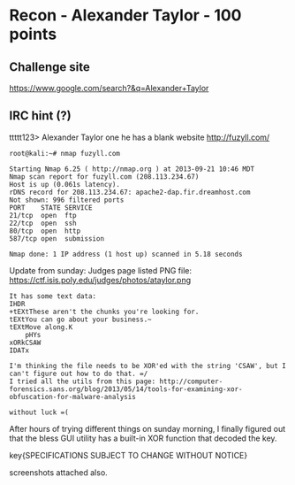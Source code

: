 # Recon - Alexander Taylor - 100 points  

## Challenge site  

https://www.google.com/search?&q=Alexander+Taylor  

## IRC hint (?)  

ttttt123> Alexander  Taylor one he has a blank website http://fuzyll.com/  


    root@kali:~# nmap fuzyll.com
    
    Starting Nmap 6.25 ( http://nmap.org ) at 2013-09-21 10:46 MDT
    Nmap scan report for fuzyll.com (208.113.234.67)
    Host is up (0.061s latency).
    rDNS record for 208.113.234.67: apache2-dap.fir.dreamhost.com
    Not shown: 996 filtered ports
    PORT    STATE SERVICE
    21/tcp  open  ftp
    22/tcp  open  ssh
    80/tcp  open  http
    587/tcp open  submission
    
    Nmap done: 1 IP address (1 host up) scanned in 5.18 seconds

Update from sunday:
    Judges page listed PNG file: https://ctf.isis.poly.edu/judges/photos/ataylor.png
    
    It has some text data:
    IHDR
    +tEXtThese aren't the chunks you're looking for.
    tEXtYou can go about your business.~
    tEXtMove along.K
    	pHYs
    xORkCSAW
    IDATx
    
    I'm thinking the file needs to be XOR'ed with the string 'CSAW', but I can't figure out how to do that. =/
    I tried all the utils from this page: http://computer-forensics.sans.org/blog/2013/05/14/tools-for-examining-xor-obfuscation-for-malware-analysis
    
    without luck =(

After hours of trying different things on sunday morning, I finally figured out that the bless GUI utility has a built-in XOR function that decoded the key.

key{SPECIFICATIONS SUBJECT TO CHANGE WITHOUT NOTICE}

screenshots attached also.
